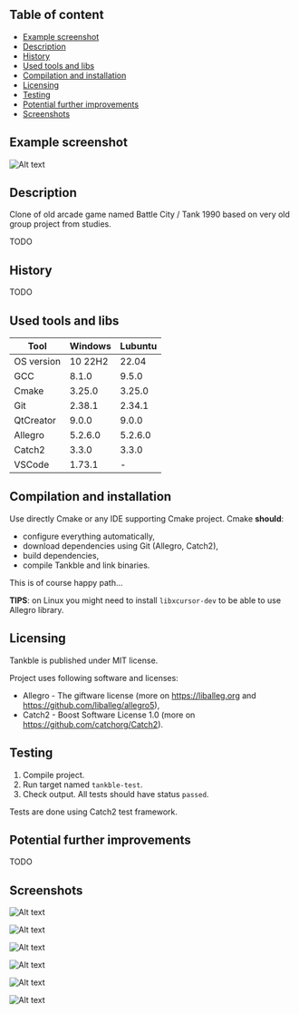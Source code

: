## Table of content
- [Example screenshot](#example-screenshot)
- [Description](#description)
- [History](#history)
- [Used tools and libs](#used-tools-and-libs)
- [Compilation and installation](#compilation-and-installation)
- [Licensing](#licensing)
- [Testing](#testing)
- [Potential further improvements](#potential-further-improvements)
- [Screenshots](#screenshots)

## Example screenshot

 ![Alt text](game_firing.png?raw=true "")

## Description
Clone of old arcade game named Battle City / Tank 1990 based on very old group project from studies.

TODO

## History
TODO

## Used tools and libs
| Tool |  Windows | Lubuntu |
| --- | --- | --- |
| OS version | 10 22H2 | 22.04 |
| GCC | 8.1.0 | 9.5.0 |
| Cmake | 3.25.0 | 3.25.0 |
| Git | 2.38.1 | 2.34.1 |
| QtCreator | 9.0.0 | 9.0.0 |
| Allegro | 5.2.6.0 | 5.2.6.0 |
| Catch2 | 3.3.0 | 3.3.0 |
| VSCode | 1.73.1 | -|

## Compilation and installation
Use directly Cmake or any IDE supporting Cmake project. Cmake **should**:
- configure everything automatically, 
- download dependencies using Git (Allegro, Catch2), 
- build dependencies, 
- compile Tankble and link binaries.  

This is of course happy path...

**TIPS**: on Linux you might need to install `libxcursor-dev` to be able to use Allegro library.  

## Licensing
Tankble is published under MIT license. 

Project uses following software and licenses:
* Allegro - The giftware license (more on https://liballeg.org and https://github.com/liballeg/allegro5),    
* Catch2 - Boost Software License 1.0 (more on https://github.com/catchorg/Catch2).

## Testing
1) Compile project.
2) Run target named `tankble-test`.
3) Check output. All tests should have status `passed`.    

Tests are done using Catch2 test framework.

## Potential further improvements
TODO

## Screenshots
![Alt text](menu_main.png?raw=true "")

![Alt text](game_cruising.png?raw=true "")

![Alt text](game_level_3.png?raw=true "")

![Alt text](game_level_4.png?raw=true "")

![Alt text](menu_screen.png?raw=true "")

![Alt text](menu_levels.png?raw=true "")